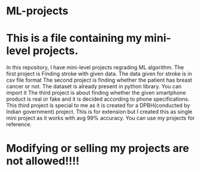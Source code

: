 # ML-projects
# This is a file containing my mini-level projects.
In this repository, I have mini-level projects regrading ML algorithm.
The first project is Finding stroke with given data. The data given for stroke is in csv file format
The second project is finding whether the patient has breast cancer or not. The dataset is already present in python library. You can import it
The third project is about finding whether the given smartphone product is real or fake and it is decided according to phone specifications.
This third project is special to me as it is created for a DPBH(conducted by Indian government) project. This is for extension but I created this as single mini project as it works with avg 99% accuracy.
You can use my projects for reference.
# Modifying or selling my projects are not allowed!!!!
